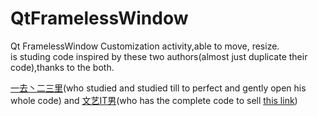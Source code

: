 # QtFramelessWindow

Qt FramelessWindow Customization activity,able to move, resize.   
is studing code inspired by these two authors(almost just duplicate their code),thanks to the both.

 [一去丶二三里][1](who studied and studied till to perfect and gently open his whole code) and  [文艺IT男][2](who has the complete code to sell [this link][3])
 
[1]: http://blog.csdn.net/liang19890820/article/details/50557240

[2]: http://www.cnblogs.com/appsucc/archive/2012/03/14/2395657.html

[3]: http://www.cnblogs.com/appsucc/p/4320741.html
